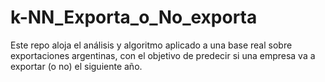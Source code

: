 # k-NN_Exporta_o_No_exporta
Este repo aloja el análisis y algoritmo aplicado a una base real sobre exportaciones argentinas, con el objetivo de predecir si una empresa va a exportar (o no) el siguiente año.

